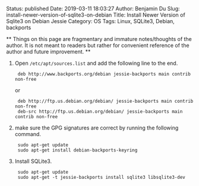 Status: published
Date: 2019-03-11 18:03:27
Author: Benjamin Du
Slug: install-newer-version-of-sqlite3-on-debian
Title: Install Newer Version of Sqlite3 on Debian Jessie
Category: OS
Tags: Linux, SQLite3, Debian, backports

**
Things on this page are fragmentary and immature notes/thoughts of the author.
It is not meant to readers but rather for convenient reference of the author and future improvement.
**

1. Open `/etc/apt/sources.list` and add the following line to the end.

        deb http://www.backports.org/debian jessie-backports main contrib non-free

    or

        deb http://ftp.us.debian.org/debian/ jessie-backports main contrib non-free
        deb-src http://ftp.us.debian.org/debian/ jessie-backports main contrib non-free

2. make sure the GPG signatures are correct by running the following command.

        sudo apt-get update
        sudo apt-get install debian-backports-keyring

3. Install SQLite3.

        sudo apt-get update
        sudo apt-get -t jessie-backports install sqlite3 libsqlite3-dev
